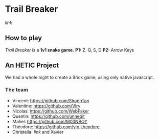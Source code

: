 # Trail Breaker

*link*

## How to play
*Trail Breaker* is a **1v1 snake game.**
**P1:** Z, Q, S, D
**P2:** Arrow Keys

## An HETIC Project
We had a whole night to create a Brick game, using only native javascript.

### The team
* Vincent: https://github.com/ShonhTan
* Valentine: https://github.com/Vlry
* Nicolas: https://github.com/WebFaker
* Quentin: https://github.com/unneqit
* Mahel: https://github.com/M00NBOY
* Théodore: https://github.com/yip-theodore
* Christella: *link*
and Xavier
